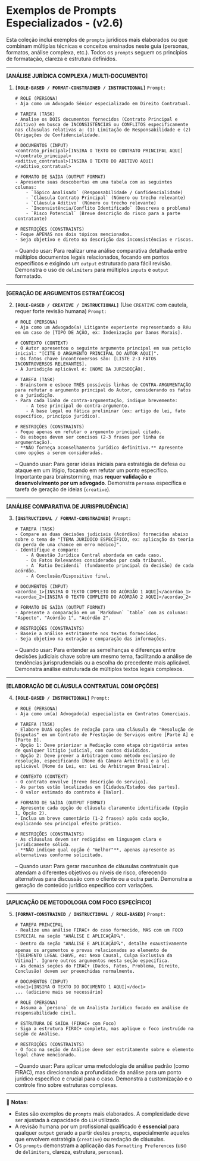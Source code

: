 # Exemplos de Prompts Especializados - (v2.6)

Esta coleção inclui exemplos de `prompts` jurídicos mais elaborados ou que combinam múltiplas técnicas e conceitos ensinados neste guia (personas, formatos, análise complexa, etc.). Todos os `prompts` seguem os princípios de formatação, clareza e estrutura definidos.

---

**[ANÁLISE JURÍDICA COMPLEXA / MULTI-DOCUMENTO]**

1.  **`[ROLE-BASED / FORMAT-CONSTRAINED / INSTRUCTIONAL]`**
    `Prompt:`
    ```
    # ROLE (PERSONA)
    - Aja como um Advogado Sênior especializado em Direito Contratual.

    # TAREFA (TASK)
    - Analise os DOIS documentos fornecidos (Contrato Principal e Aditivo) em busca de INCONSISTÊNCIAS ou CONFLITOS especificamente nas cláusulas relativas a: (1) Limitação de Responsabilidade e (2) Obrigações de Confidencialidade.

    # DOCUMENTOS (INPUT)
    <contrato_principal>[INSIRA O TEXTO DO CONTRATO PRINCIPAL AQUI]</contrato_principal>
    <aditivo_contratual>[INSIRA O TEXTO DO ADITIVO AQUI]</aditivo_contratual>

    # FORMATO DE SAÍDA (OUTPUT FORMAT)
    - Apresente suas descobertas em uma tabela com as seguintes colunas:
        - `Tópico Analisado` (Responsabilidade / Confidencialidade)
        - `Cláusula Contrato Principal` (Número ou trecho relevante)
        - `Cláusula Aditivo` (Número ou trecho relevante)
        - `Inconsistência/Conflito Identificado` (Descreva o problema)
        - `Risco Potencial` (Breve descrição do risco para a parte contratante)

    # RESTRIÇÕES (CONSTRAINTS)
    - Foque APENAS nos dois tópicos mencionados.
    - Seja objetivo e direto na descrição das inconsistências e riscos.
    ```
    – Quando usar: Para realizar uma análise comparativa detalhada entre múltiplos documentos legais relacionados, focando em pontos específicos e exigindo um `output` estruturado para fácil revisão. Demonstra o uso de `delimiters` para múltiplos `inputs` e `output` formatado.

---

**[GERAÇÃO DE ARGUMENTOS ESTRATÉGICOS]**

2.  **`[ROLE-BASED / CREATIVE / INSTRUCTIONAL]`** (Use `CREATIVE` com cautela, requer forte revisão humana)
    `Prompt:`
    ```
    # ROLE (PERSONA)
    - Aja como um Advogado(a) Litigante experiente representando o Réu em um caso de [TIPO DE AÇÃO, ex: Indenização por Danos Morais].

    # CONTEXTO (CONTEXT)
    - O Autor apresentou o seguinte argumento principal em sua petição inicial: "[CITE O ARGUMENTO PRINCIPAL DO AUTOR AQUI]".
    - Os fatos chave incontroversos são: [LISTE 2-3 FATOS INCONTROVERSOS RELEVANTES].
    - A Jurisdição aplicável é: [NOME DA JURISDIÇÃO].

    # TAREFA (TASK)
    - Brainstorm e esboce TRÊS possíveis linhas de CONTRA-ARGUMENTAÇÃO para refutar o argumento principal do Autor, considerando os fatos e a jurisdição.
    - Para cada linha de contra-argumentação, indique brevemente:
        - A tese principal do contra-argumento.
        - A base legal ou fática preliminar (ex: artigo de lei, fato específico, princípio jurídico).

    # RESTRIÇÕES (CONSTRAINTS)
    - Foque apenas em refutar o argumento principal citado.
    - Os esboços devem ser concisos (2-3 frases por linha de argumentação).
    - **NÃO forneça aconselhamento jurídico definitivo.** Apresente como opções a serem consideradas.
    ```
    – Quando usar: Para gerar ideias iniciais para estratégia de defesa ou ataque em um litígio, focando em refutar um ponto específico. Importante para brainstorming, mas **requer validação e desenvolvimento por um advogado**. Demonstra `persona` específica e tarefa de geração de ideias (`creative`).

---

**[ANÁLISE COMPARATIVA DE JURISPRUDÊNCIA]**

3.  **`[INSTRUCTIONAL / FORMAT-CONSTRAINED]`**
    `Prompt:`
    ```
    # TAREFA (TASK)
    - Compare as duas decisões judiciais (Acórdãos) fornecidas abaixo sobre o tema de "[TEMA JURÍDICO ESPECÍFICO, ex: aplicação da teoria da perda de uma chance em erro médico]".
    - Identifique e compare:
        - A Questão Jurídica Central abordada em cada caso.
        - Os Fatos Relevantes considerados por cada tribunal.
        - A `Ratio Decidendi` (fundamento principal da decisão) de cada acórdão.
        - A Conclusão/Dispositivo final.

    # DOCUMENTOS (INPUT)
    <acordao_1>[INSIRA O TEXTO COMPLETO DO ACÓRDÃO 1 AQUI]</acordao_1>
    <acordao_2>[INSIRA O TEXTO COMPLETO DO ACÓRDÃO 2 AQUI]</acordao_2>

    # FORMATO DE SAÍDA (OUTPUT FORMAT)
    - Apresente a comparação em um `Markdown` `table` com as colunas: "Aspecto", "Acórdão 1", "Acórdão 2".

    # RESTRIÇÕES (CONSTRAINTS)
    - Baseie a análise estritamente nos textos fornecidos.
    - Seja objetivo na extração e comparação das informações.
    ```
    – Quando usar: Para entender as semelhanças e diferenças entre decisões judiciais chave sobre um mesmo tema, facilitando a análise de tendências jurisprudenciais ou a escolha do precedente mais aplicável. Demonstra análise estruturada de múltiplos textos legais complexos.

---

**[ELABORAÇÃO DE CLÁUSULA CONTRATUAL COM OPÇÕES]**

4.  **`[ROLE-BASED / INSTRUCTIONAL]`**
    `Prompt:`
    ```
    # ROLE (PERSONA)
    - Aja como um(a) Advogado(a) especialista em Contratos Comerciais.

    # TAREFA (TASK)
    - Elabore DUAS opções de redação para uma cláusula de "Resolução de Disputas" em um Contrato de Prestação de Serviços entre [Parte A] e [Parte B].
    - Opção 1: Deve priorizar a Mediação como etapa obrigatória antes de qualquer litígio judicial, com custos divididos.
    - Opção 2: Deve prever a Arbitragem como método exclusivo de resolução, especificando [Nome da Câmara Arbitral] e a lei aplicável [Nome da Lei, ex: Lei de Arbitragem Brasileira].

    # CONTEXTO (CONTEXT)
    - O contrato envolve [Breve descrição do serviço].
    - As partes estão localizadas em [Cidades/Estados das partes].
    - O valor estimado do contrato é [Valor].

    # FORMATO DE SAÍDA (OUTPUT FORMAT)
    - Apresente cada opção de cláusula claramente identificada (Opção 1, Opção 2).
    - Inclua um breve comentário (1-2 frases) após cada opção, explicando seu principal efeito prático.

    # RESTRIÇÕES (CONSTRAINTS)
    - As cláusulas devem ser redigidas em linguagem clara e juridicamente sólida.
    - **NÃO indique qual opção é "melhor"**, apenas apresente as alternativas conforme solicitado.
    ```
    – Quando usar: Para gerar rascunhos de cláusulas contratuais que atendam a diferentes objetivos ou níveis de risco, oferecendo alternativas para discussão com o cliente ou a outra parte. Demonstra a geração de conteúdo jurídico específico com variações.

---

**[APLICAÇÃO DE METODOLOGIA COM FOCO ESPECÍFICO]**

5.  **`[FORMAT-CONSTRAINED / INSTRUCTIONAL / ROLE-BASED]`**
    `Prompt:`
    ```
    # TAREFA PRINCIPAL
    - Realize uma análise FIRAC+ do caso fornecido, MAS com um FOCO ESPECIAL na seção "ANÁLISE E APLICAÇÃO🔍".
    - Dentro da seção "ANÁLISE E APLICAÇÃO🔍", detalhe exaustivamente apenas os argumentos e provas relacionados ao elemento de '[ELEMENTO LEGAL CHAVE, ex: Nexo Causal, Culpa Exclusiva da Vítima]'. Ignore outros argumentos nesta seção específica.
    - As demais seções do FIRAC+ (Dados, Fatos, Problema, Direito, Conclusão) devem ser preenchidas normalmente.

    # DOCUMENTOS (INPUT)
    <doc1>[INSIRA O TEXTO DO DOCUMENTO 1 AQUI]</doc1>
    ... (adicione mais se necessário)

    # ROLE (PERSONA)
    - Assuma a `persona` de um Analista Jurídico focado em análise de responsabilidade civil.

    # ESTRUTURA DE SAÍDA (FIRAC+ com Foco)
    - Siga a estrutura FIRAC+ completa, mas aplique o foco instruído na seção de Análise.

    # RESTRIÇÕES (CONSTRAINTS)
    - O foco na seção de Análise deve ser estritamente sobre o elemento legal chave mencionado.
    ```
    – Quando usar: Para aplicar uma metodologia de análise padrão (como FIRAC), mas direcionando a profundidade da análise para um ponto jurídico específico e crucial para o caso. Demonstra a customização e o controle fino sobre estruturas complexas.

---

📝 **Notas:**
- Estes são exemplos de `prompts` mais elaborados. A complexidade deve ser ajustada à capacidade do `LLM` utilizado.
- A revisão humana por um profissional qualificado é **essencial** para qualquer `output` gerado a partir destes `prompts`, especialmente aqueles que envolvem estratégia (`creative`) ou redação de cláusulas.
- Os `prompts` demonstram a aplicação das `Formatting Preferences` (uso de `delimiters`, clareza, estrutura, `personas`).
